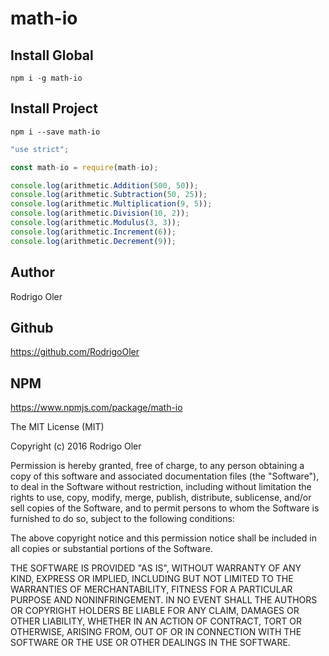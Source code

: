 # math-io

## Install Global
```shell
npm i -g math-io
```

## Install Project
```shell
npm i --save math-io
```

```js
"use strict";

const math-io = require(math-io);

console.log(arithmetic.Addition(500, 50));
console.log(arithmetic.Subtraction(50, 25));
console.log(arithmetic.Multiplication(9, 5));
console.log(arithmetic.Division(10, 2));
console.log(arithmetic.Modulus(3, 3));
console.log(arithmetic.Increment(6));
console.log(arithmetic.Decrement(9));
```

## Author
Rodrigo Oler

## Github
https://github.com/RodrigoOler

## NPM
https://www.npmjs.com/package/math-io


The MIT License (MIT)

Copyright (c) 2016 Rodrigo Oler

Permission is hereby granted, free of charge, to any person obtaining a copy
of this software and associated documentation files (the "Software"), to deal
in the Software without restriction, including without limitation the rights
to use, copy, modify, merge, publish, distribute, sublicense, and/or sell
copies of the Software, and to permit persons to whom the Software is
furnished to do so, subject to the following conditions:

The above copyright notice and this permission notice shall be included in all
copies or substantial portions of the Software.

THE SOFTWARE IS PROVIDED "AS IS", WITHOUT WARRANTY OF ANY KIND, EXPRESS OR
IMPLIED, INCLUDING BUT NOT LIMITED TO THE WARRANTIES OF MERCHANTABILITY,
FITNESS FOR A PARTICULAR PURPOSE AND NONINFRINGEMENT. IN NO EVENT SHALL THE
AUTHORS OR COPYRIGHT HOLDERS BE LIABLE FOR ANY CLAIM, DAMAGES OR OTHER
LIABILITY, WHETHER IN AN ACTION OF CONTRACT, TORT OR OTHERWISE, ARISING FROM,
OUT OF OR IN CONNECTION WITH THE SOFTWARE OR THE USE OR OTHER DEALINGS IN THE
SOFTWARE.
